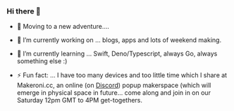 ### Hi there 👋

- :office: Moving to a new adventure....

- 🔭 I’m currently working on ...
  blogs, apps and lots of weekend making.

- 🌱 I’m currently learning ...
  Swift, Deno/Typescript, always Go, always something else :)

- ⚡ Fun fact: ...
   I have too many devices and too little time which I share at Makeroni.cc, an online (on [Discord](https://discord.gg/HYYXHSu)) popup makerspace (which will emerge in physical space in future... come along and join in on our Saturday 12pm GMT to 4PM get-togethers.


